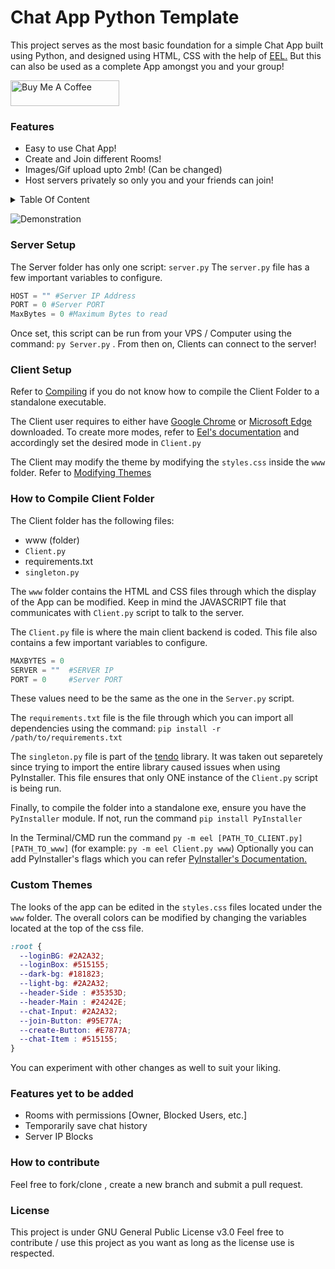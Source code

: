 # Chat App Python Template
This project serves as the most basic foundation for a simple Chat App built using Python, and designed using HTML, CSS with the help of [EEL.](https://github.com/ChrisKnott/Eel)
But this can also be used as a complete App amongst you and your group!

<a href="https://www.buymeacoffee.com/aaronpdcunw" target="_blank"><img src="https://cdn.buymeacoffee.com/buttons/default-orange.png" alt="Buy Me A Coffee" height="41" width="174"></a>

### Features
- Easy to use Chat App!
- Create and Join different Rooms!
- Images/Gif upload upto 2mb! (Can be changed)
- Host servers privately so only you and your friends can join!

<details>

<summary>Table Of Content</summary>

- [Project Info](#chat-app-python-template)
- [Features](#features)
- [Server Setup](#server-setup)
- [Client Setup](#client-setup)
- [How To Compile](#how-to-compile-client-folder)
- [Themes](#custom-themes)
- [Features in Progress](#features-yet-to-be-added)
- [Contribute](#how-to-contribute)
- [License](#license)

</details>

![Demonstration](https://cdn.discordapp.com/attachments/733409916567421028/1005679326345310299/unknown.png)



### Server Setup
The Server folder has only one script: ```server.py```
The ```server.py``` file has a few important variables to configure.
```python
HOST = "" #Server IP Address
PORT = 0 #Server PORT
MaxBytes = 0 #Maximum Bytes to read
```
Once set, this script can be run from your VPS / Computer using the command: ```py Server.py``` . From then on, Clients can connect to the server!

### Client Setup

Refer to [Compiling](#how-to-compile-client-folder) if you do not know how to compile the Client Folder to a standalone executable.

The Client user requires to either have [Google Chrome](https://www.google.com/chrome/dr/download/?brand=JJTC&gclid=Cj0KCQjwxb2XBhDBARIsAOjDZ34dzmYMx3ghi6HoxKZGdfoR90WmrVqehyRPLHx0cqnT1bmALyohpm0aAs8lEALw_wcB&gclsrc=aw.ds) or [Microsoft Edge](https://www.microsoft.com/en-us/edge?r=1) downloaded. To create more modes, refer to [Eel's documentation](https://github.com/ChrisKnott/Eel) and accordingly set the desired mode in ```Client.py```

The Client may modify the theme by modifying the ```styles.css``` inside the ```www``` folder. Refer to [Modifying Themes](#custom-themes)

### How to Compile Client Folder
The Client folder has the following files:

- www (folder)
- ```Client.py``` 
- requirements.txt
- ```singleton.py```

The ```www``` folder contains the HTML and CSS files through which the display of the App can be modified. Keep in mind the JAVASCRIPT file that communicates with ```Client.py``` script to talk to the server. 

The ```Client.py``` file is where the main client backend is coded. This file also contains a few important variables to configure.
```python
MAXBYTES = 0
SERVER = ""  #SERVER IP
PORT = 0     #Server PORT
```
These values need to be the same as the one in the ```Server.py``` script.

The ```requirements.txt``` file is the file through which you can import all dependencies using the command: ```pip install -r /path/to/requirements.txt```

The ```singleton.py``` file is part of the [tendo](https://github.com/pycontribs/tendo) library. It was taken out separetely since trying to import the entire library caused issues when using PyInstaller. This file ensures that only ONE instance of the ```Client.py``` script is being run.

Finally, to compile the folder into a standalone exe, ensure you have the ```PyInstaller``` module.
If not, run the command ```pip install PyInstaller```

In the Terminal/CMD run the command ```py -m eel [PATH_TO_CLIENT.py] [PATH_TO_www]``` (for example: ```py -m eel Client.py www```)
Optionally you can add PyInstaller's flags which you can refer [PyInstaller's Documentation.](https://pyinstaller.org/en/stable/)

### Custom Themes

The looks of the app can be edited in the ```styles.css``` files located under the ```www``` folder.
The overall colors can be modified by changing the variables located at the top of the css file.
```css
:root {
  --loginBG: #2A2A32;
  --loginBox: #515155;
  --dark-bg: #181823;
  --light-bg: #2A2A32;
  --header-Side : #35353D;
  --header-Main : #24242E;
  --chat-Input: #2A2A32;
  --join-Button: #95E77A;
  --create-Button: #E7877A;
  --chat-Item : #515155;
}
```
You can experiment with other changes as well to suit your liking.

### Features yet to be added
- Rooms with permissions [Owner, Blocked Users, etc.]
- Temporarily save chat history
- Server IP Blocks

### How to contribute
Feel free to fork/clone , create a new branch and submit a pull request.

### License
This project is under GNU General Public License v3.0
Feel free to contribute / use this project as you want as long as the license use is respected.


